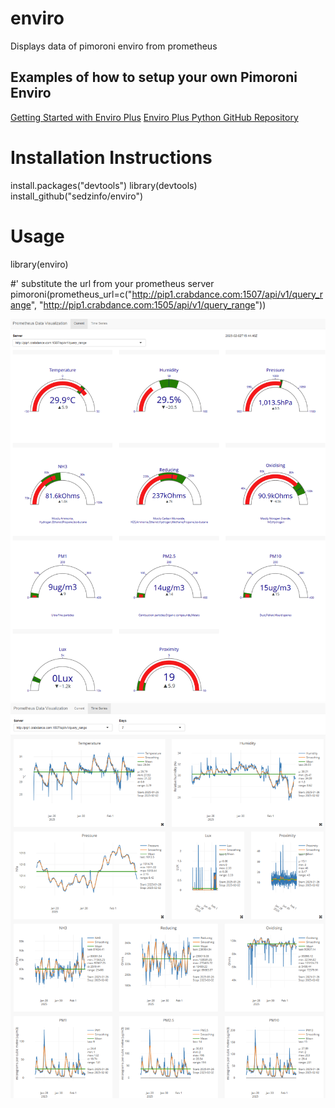 # enviro
Displays data of pimoroni enviro from prometheus

## Examples of how to setup your own Pimoroni Enviro
[Getting Started with Enviro Plus](https://learn.pimoroni.com/article/getting-started-with-enviro-plus)
[Enviro Plus Python GitHub Repository](https://github.com/pimoroni/enviroplus-python)

# Installation Instructions
install.packages("devtools")
library(devtools)
install_github("sedzinfo/enviro")

# Usage
library(enviro)

#' substitute the url from your prometheus server
pimoroni(prometheus_url=c("http://pip1.crabdance.com:1507/api/v1/query_range",
                          "http://pip1.crabdance.com:1505/api/v1/query_range"))


![Alt text](https://github.com/sedzinfo/enviro/blob/main/enviro1.png)
![Alt text](https://github.com/sedzinfo/enviro/blob/main/enviro2.png)
